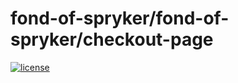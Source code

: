 # fond-of-spryker/fond-of-spryker/checkout-page
[![license](https://img.shields.io/github/license/mashape/apistatus.svg)](https://packagist.org/packages/fond-of-spryker/google-custom-search)

